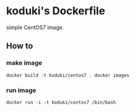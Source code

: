 koduki's Dockerfile
=======================

simple CentOS7 image.

How to
-----------------------

### make image

``
docker build -t koduki/centos7 .
docker images
``

### run image

``
docker run -i -t koduki/centos7 /bin/bash
``
